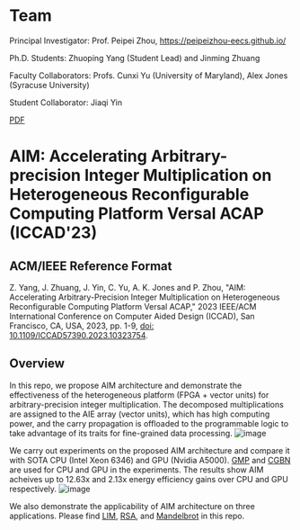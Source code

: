 # Team
Principal Investigator: Prof. Peipei Zhou, https://peipeizhou-eecs.github.io/

Ph.D. Students: Zhuoping Yang (Student Lead) and Jinming Zhuang

Faculty Collaborators: Profs. Cunxi Yu (University of Maryland), Alex Jones (Syracuse University)

Student Collaborator: Jiaqi Yin

[PDF](https://peipeizhou-eecs.github.io/publication/2023iccad/2023iccad.pdf)

# AIM: Accelerating **A**rbitrary-precision **I**nteger **M**ultiplication on Heterogeneous Reconfigurable Computing Platform Versal ACAP (ICCAD'23) 

## ACM/IEEE Reference Format
Z. Yang, J. Zhuang, J. Yin, C. Yu, A. K. Jones and P. Zhou, "AIM: Accelerating Arbitrary-Precision Integer Multiplication on Heterogeneous Reconfigurable Computing Platform Versal ACAP," 2023 IEEE/ACM International Conference on Computer Aided Design (ICCAD), San Francisco, CA, USA, 2023, pp. 1-9, [doi: 10.1109/ICCAD57390.2023.10323754](https://doi.org/10.1109/ICCAD57390.2023.10323754).




## Overview
In this repo, we propose AIM architecture and demonstrate the effectiveness of the heterogeneous platform (FPGA + vector units) for arbitrary-precision integer multiplication. The decomposed multiplications are assigned to the AIE array (vector units), which has high computing power, and the carry propagation is offloaded to the programmable logic to take advantage of its traits for fine-grained data processing. 
![image](./images/AIM%20arch.png)

We carry out experiments on the proposed AIM architecture and compare it with SOTA CPU (Intel Xeon 6346) and GPU (Nvidia A5000). [GMP](https://gmplib.org/) and [CGBN](https://github.com/NVlabs/CGBN) are used for CPU and GPU in the experiments. The results show AIM acheives up to 12.63x and 2.13x energy efficiency gains over CPU and GPU respectively.
![image](./images/Compare.png)

We also demonstrate the applicability of AIM architecture on three applications. Please find [LIM](./application/IntegerMultiplication/), [RSA](./application/RSA/), and [Mandelbrot](./application/Mandelbrot/) in this repo.
